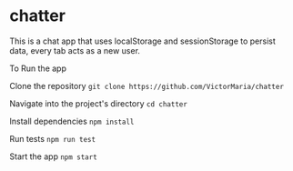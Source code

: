 # chatter

This is a chat app that uses localStorage and sessionStorage to persist data, every tab acts as a new user.

To Run the app


Clone the repository
```git clone https://github.com/VictorMaria/chatter```

Navigate into the project's directory
```cd chatter```

Install dependencies
```npm install```

Run tests
```npm run test```

Start the app
```npm start```
